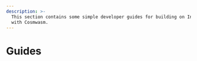 ```yaml
---
description: >-
  This section contains some simple developer guides for building on Injective
  with Cosmwasm.
---
```


# Guides


